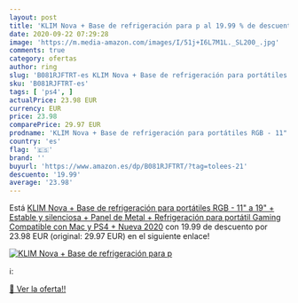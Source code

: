 ```yaml
---
layout: post
title: 'KLIM Nova + Base de refrigeración para p al 19.99 % de descuento'
date: 2020-09-22 07:29:28
image: 'https://m.media-amazon.com/images/I/51j+I6L7M1L._SL200_.jpg'
comments: true
category: ofertas
author: ring
slug: 'B081RJFTRT-es KLIM Nova + Base de refrigeración para portátiles RGB -...'
sku: 'B081RJFTRT-es'
tags: [ 'ps4', ]
actualPrice: 23.98 EUR
currency: EUR
price: 23.98
comparePrice: 29.97 EUR
prodname: 'KLIM Nova + Base de refrigeración para portátiles RGB - 11" a 19" + Estable y silenciosa + Panel de Metal + Refrigeración para portátil Gaming Compatible con Mac y PS4 + Nueva 2020'
country: 'es'
flag: '🇪🇸'
brand: ''
buyurl: 'https://www.amazon.es/dp/B081RJFTRT/?tag=tolees-21'
descuento: '19.99'
average: '23.98'
---
```


Está [KLIM Nova + Base de refrigeración para portátiles RGB - 11" a 19" + Estable y silenciosa + Panel de Metal + Refrigeración para portátil Gaming Compatible con Mac y PS4 + Nueva 2020](https://www.amazon.es/dp/B081RJFTRT/?tag=tolees-21) con 19.99 de descuento por 23.98 EUR (original: 29.97 EUR) en el siguiente enlace!

[![KLIM Nova + Base de refrigeración para p](https://m.media-amazon.com/images/I/51j+I6L7M1L._SL200_.jpg)](https://www.amazon.es/dp/B081RJFTRT/?tag=tolees-21)

ℹ️:


[🛒 Ver la oferta!!](https://www.amazon.es/dp/B081RJFTRT/?tag=tolees-21)
